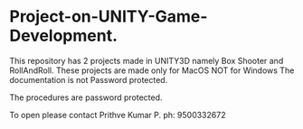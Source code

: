 # Project-on-UNITY-Game-Development.
This repository has 2 projects made in UNITY3D namely Box Shooter and RollAndRoll. These projects are made only for MacOS NOT for Windows
The documentation is not Password protected.

The procedures are password protected.

To open please contact Prithve Kumar P.
ph: 9500332672
